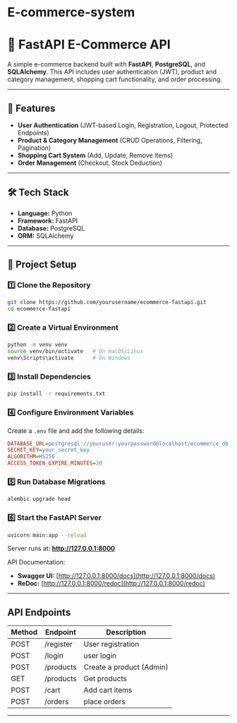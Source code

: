 # E-commerce-system
# 🛒 FastAPI E-Commerce API

A simple e-commerce backend built with **FastAPI**, **PostgreSQL**, and **SQLAlchemy**. This API includes user authentication (JWT), product and category management, shopping cart functionality, and order processing.

---

## 🚀 Features
- **User Authentication** (JWT-based Login, Registration, Logout, Protected Endpoints)
- **Product & Category Management** (CRUD Operations, Filtering, Pagination)
- **Shopping Cart System** (Add, Update, Remove Items)
- **Order Management** (Checkout, Stock Deduction)

---

## 🛠️ Tech Stack
- **Language:** Python
- **Framework:** FastAPI
- **Database:** PostgreSQL
- **ORM:** SQLAlchemy


---

## 📂 Project Setup

### 1️⃣ Clone the Repository
```sh
git clone https://github.com/yourusername/ecommerce-fastapi.git
cd ecommerce-fastapi
```

### 2️⃣ Create a Virtual Environment
```sh
python -m venv venv
source venv/bin/activate   # On macOS/Linux
venv\Scripts\activate      # On Windows
```

### 3️⃣ Install Dependencies
```sh
pip install -r requirements.txt
```

### 4️⃣ Configure Environment Variables
Create a `.env` file and add the following details:
```ini
DATABASE_URL=postgresql://youruser:yourpassword@localhost/ecommerce_db
SECRET_KEY=your_secret_key
ALGORITHM=HS256
ACCESS_TOKEN_EXPIRE_MINUTES=30
```

### 5️⃣ Run Database Migrations
```sh
alembic upgrade head
```

### 6️⃣ Start the FastAPI Server
```sh
uvicorn main:app --reload
```

Server runs at: **http://127.0.0.1:8000**

API Documentation:
- **Swagger UI:** [http://127.0.0.1:8000/docs](http://127.0.0.1:8000/docs)
- **ReDoc:** [http://127.0.0.1:8000/redoc](http://127.0.0.1:8000/redoc)

---

##  API Endpoints



| Method | Endpoint        | Description               |
|--------|----------------|---------------------------|
| POST    | /register      |User registration |
| POST    | /login |user login       |
| POST   | /products      | Create a product (Admin)  |
| GET    | /products | Get products  |
| POST | /cart |Add cart items  |
| POST    | /orders    | place orders        |




---

